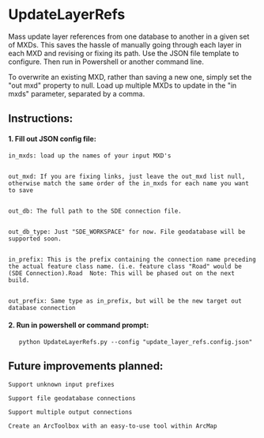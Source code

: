 # UpdateLayerRefs
Mass update layer references from one database to another in a given set of MXDs. This saves the hassle of manually going through each layer in each MXD and revising or fixing its path. Use the JSON file template to configure. Then run in Powershell or another command line.

To overwrite an existing MXD, rather than saving a new one, simply set the "out mxd" property to null.
Load up multiple MXDs to update in the "in mxds" parameter, separated by a comma.


## Instructions:

#### 1. Fill out JSON config file:


    in_mxds: load up the names of your input MXD's


    out_mxd: If you are fixing links, just leave the out_mxd list null, otherwise match the same order of the in_mxds for each name you want to save


    out_db: The full path to the SDE connection file.


    out_db_type: Just "SDE_WORKSPACE" for now. File geodatabase will be supported soon.


    in_prefix: This is the prefix containing the connection name preceding the actual feature class name. (i.e. feature class "Road" would be (SDE Connection).Road  Note: This will be phased out on the next build.


    out_prefix: Same type as in_prefix, but will be the new target out database connection


#### 2. Run in powershell or command prompt: 

       python UpdateLayerRefs.py --config "update_layer_refs.config.json"



  ## Future improvements planned:

    Support unknown input prefixes

    Support file geodatabase connections

    Support multiple output connections

    Create an ArcToolbox with an easy-to-use tool within ArcMap
